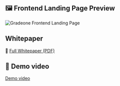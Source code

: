 ## 🖼️ Frontend Landing Page Preview

![Gradeone Frontend Landing Page](public/img/frontend_landingpage.png)

## Whitepaper

📄 [Full Whitepaper (PDF)](https://github.com/Sui-Gradone/Docs/blob/main/Whitepaper.pdf)

## 📜 Demo video

[Demo video](demo.mp4)
